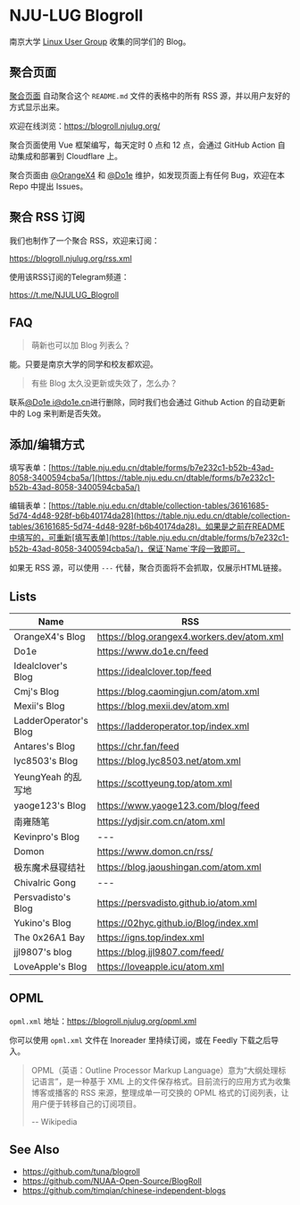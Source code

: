 # NJU-LUG Blogroll

南京大学 [Linux User Group](https://git.nju.edu.cn/nju-lug/lug-introduction) 收集的同学们的 Blog。


## 聚合页面

[聚合页面](https://blogroll.njulug.org/) 自动聚合这个 `README.md` 文件的表格中的所有 RSS 源，并以用户友好的方式显示出来。

欢迎在线浏览：https://blogroll.njulug.org/

聚合页面使用 Vue 框架编写，每天定时 0 点和 12 点，会通过 GitHub Action 自动集成和部署到 Cloudflare 上。

聚合页面由 [@OrangeX4](https://github.com/OrangeX4) 和 [@Do1e](https://github.com/Do1e) 维护，如发现页面上有任何 Bug，欢迎在本 Repo 中提出 Issues。


## 聚合 RSS 订阅

我们也制作了一个聚合 RSS，欢迎来订阅：

https://blogroll.njulug.org/rss.xml

使用该RSS订阅的Telegram频道：

https://t.me/NJULUG_Blogroll


## FAQ

> 萌新也可以加 Blog 列表么？

能。只要是南京大学的同学和校友都欢迎。

> 有些 Blog 太久没更新或失效了，怎么办？

联系[@Do1e i@do1e.cn](mailto:i@do1e.cn)进行删除，同时我们也会通过 Github Action 的自动更新中的 Log 来判断是否失效。


## 添加/编辑方式

填写表单：[https://table.nju.edu.cn/dtable/forms/b7e232c1-b52b-43ad-8058-3400594cba5a/](https://table.nju.edu.cn/dtable/forms/b7e232c1-b52b-43ad-8058-3400594cba5a/)

编辑表单：[https://table.nju.edu.cn/dtable/collection-tables/36161685-5d74-4d48-928f-b6b40174da28](https://table.nju.edu.cn/dtable/collection-tables/36161685-5d74-4d48-928f-b6b40174da28)。如果是之前在README中填写的，可重新[填写表单](https://table.nju.edu.cn/dtable/forms/b7e232c1-b52b-43ad-8058-3400594cba5a/)，保证`Name`字段一致即可。

如果无 RSS 源，可以使用 `---` 代替，聚合页面将不会抓取，仅展示HTML链接。

## Lists

| Name | RSS | HTML |
| --   | --  | --   |
| OrangeX4's Blog | https://blog.orangex4.workers.dev/atom.xml | https://blog.orangex4.workers.dev/ |
| Do1e | https://www.do1e.cn/feed | https://www.do1e.cn |
| Idealclover's Blog | https://idealclover.top/feed | https://idealclover.top/ |
| Cmj's Blog | https://blog.caomingjun.com/atom.xml | https://blog.caomingjun.com/ |
| Mexii's Blog | https://blog.mexii.dev/atom.xml | https://blog.mexii.dev/ |
| LadderOperator's Blog | https://ladderoperator.top/index.xml | https://ladderoperator.top |
| Antares's Blog | https://chr.fan/feed | https://chr.fan |
| lyc8503's Blog | https://blog.lyc8503.net/atom.xml | https://blog.lyc8503.net/ |
| YeungYeah 的乱写地 | https://scottyeung.top/atom.xml | https://scottyeung.top/ |
| yaoge123's Blog | https://www.yaoge123.com/blog/feed | https://www.yaoge123.com/ |
| 南雍随笔 | https://ydjsir.com.cn/atom.xml | https://ydjsir.com.cn/ |
| Kevinpro's Blog | --- | https://www.yuque.com/kevinpro |
| Domon | https://www.domon.cn/rss/ | https://www.domon.cn |
| 极东魔术昼寝结社 | https://blog.jaoushingan.com/atom.xml | https://blog.jaoushingan.com |
| Chivalric Gong | --- | https://gmy-acoustics.github.io/ |
| Persvadisto's Blog | https://persvadisto.github.io/atom.xml | https://persvadisto.github.io/ |
| Yukino's Blog | https://02hyc.github.io/Blog/index.xml | https://02hyc.github.io/Blog/ |
| The 0x26A1 Bay | https://igns.top/index.xml | https://igns.top/ |
| jjl9807's blog | https://blog.jjl9807.com/feed/ | https://blog.jjl9807.com/ |
| LoveApple's Blog | https://loveapple.icu/atom.xml | https://loveapple.icu/ |


## OPML

`opml.xml` 地址：https://blogroll.njulug.org/opml.xml

你可以使用 `opml.xml` 文件在 Inoreader 里持续订阅，或在 Feedly 下载之后导入。

> OPML（英语：Outline Processor Markup Language）意为“大纲处理标记语言”，是一种基于 XML 上的文件保存格式。目前流行的应用方式为收集博客或播客的 RSS 来源，整理成单一可交换的 OPML 格式的订阅列表，让用户便于转移自己的订阅项目。
>
> -- Wikipedia


## See Also

- https://github.com/tuna/blogroll
- https://github.com/NUAA-Open-Source/BlogRoll
- https://github.com/timqian/chinese-independent-blogs
